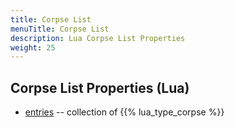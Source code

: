 ```yaml
---
title: Corpse List
menuTitle: Corpse List
description: Lua Corpse List Properties
weight: 25
---
```


## Corpse List Properties (Lua)
- [entries](entries) -- collection of {{% lua_type_corpse %}}